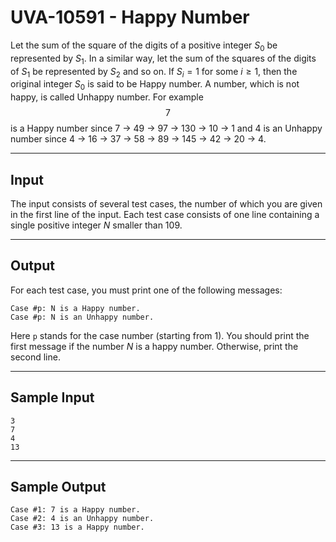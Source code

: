 # UVA-10591 - Happy Number

Let the sum of the square of the digits of a positive integer $S_0$ be represented by $S_1$. In a similar way, let the sum of the squares of the digits of $S_1$ be represented by $S_2$ and so on. If $S_i = 1$ for some $i \ge 1$, then the original integer $S_0$ is said to be Happy number. A number, which is not happy, is called Unhappy number. For example $$7$$ is a Happy number since 7 → 49 → 97 → 130 → 10 → 1 and 4 is an Unhappy number since 4 → 16 → 37 → 58 → 89 → 145 → 42 → 20 → 4.

---
## Input

The input consists of several test cases, the number of which you are given in the first line of the input. Each test case consists of one line containing a single positive integer $N$ smaller than 109.

---
## Output

For each test case, you must print one of the following messages:

```
Case #p: N is a Happy number.
Case #p: N is an Unhappy number.
```

Here `p` stands for the case number (starting from 1). You should print the first message if the number $N$ is a happy number. Otherwise, print the second line.

---
## Sample Input

```
3
7
4
13
```

---
## Sample Output

```
Case #1: 7 is a Happy number.
Case #2: 4 is an Unhappy number.
Case #3: 13 is a Happy number.
```